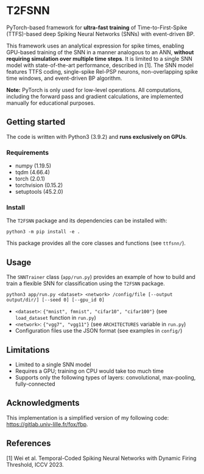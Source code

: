 # T2FSNN

PyTorch-based framework for **ultra-fast training** of Time-to-First-Spike (TTFS)-based deep Spiking Neural Networks (SNNs) with event-driven BP. 

This framework uses an analytical expression for spike times, enabling GPU-based training of the SNN in a manner analogous to an ANN, **without requiring simulation over multiple time steps**. It is limited to a single SNN model with state-of-the-art performance, described in [1]. The SNN model features TTFS coding, single-spike Rel-PSP neurons, non-overlapping spike time windows, and event-driven BP algorithm.

**Note:** PyTorch is only used for low-level operations. All computations, including the forward pass and gradient calculations, are implemented manually for educational purposes.

## Getting started

The code is written with Python3 (3.9.2) and **runs exclusively on GPUs**.

### Requirements

- numpy (1.19.5)
- tqdm (4.66.4)
- torch (2.0.1)
- torchvision (0.15.2)
- setuptools (45.2.0)

### Install
  
The `T2FSNN` package and its dependencies can be installed with:
```
python3 -m pip install -e .
```

This package provides all the core classes and functions (see `ttfsnn/`). 


## Usage

The `SNNTrainer` class (`app/run.py`) provides an example of how to build and train a flexible SNN for classification using the `T2FSNN` package.  

```
python3 app/run.py <dataset> <network> /config/file [--output output/dir/] [--seed 0] [--gpu_id 0]
```

- `<dataset>`: `{"mnist", fmnist", "cifar10", "cifar100"}` (see `load_dataset` function in `run.py`)
- `<network>`: `{"vgg7", "vgg11"}` (see `ARCHITECTURES` variable in `run.py`)
- Configuration files use the JSON format (see examples in `config/`)


## Limitations

- Limited to a single SNN model
- Requires a GPU; training on CPU would take too much time
- Supports only the following types of layers: convolutional, max-pooling, fully-connected


## Acknowledgments

This implementation is a simplified version of my following code: https://gitlab.univ-lille.fr/fox/fbp.


## References 

[1] Wei et al. Temporal-Coded Spiking Neural Networks with Dynamic Firing Threshold, ICCV 2023.
